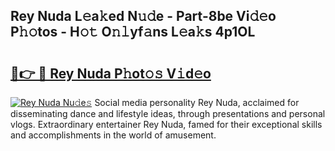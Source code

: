 ## Rey Nuda L𝚎a𝚔ed N𝚞𝚍e - Part-8be Vi𝚍𝚎o P𝚑𝚘tos - H𝚘𝚝 O𝚗𝚕yf𝚊ns L𝚎a𝚔s 4p1OL

# <h2><a href="http://kf9cwni.oniu.top/?m=Rey+Nuda">🔗👉 🔴 Rey Nuda P𝚑ot𝚘𝚜 V𝚒d𝚎o</a></h2>

[![Rey Nuda Nu𝚍e𝚜](https://i.imgur.com/0qMVB7G.gif)](http://kf9cwni.oniu.top/?m=Rey+Nuda)
Social media personality Rey Nuda, acclaimed for disseminating dance and lifestyle ideas, through presentations and personal vlogs. Extraordinary entertainer Rey Nuda, famed for their exceptional skills and accomplishments in the world of amusement.  
